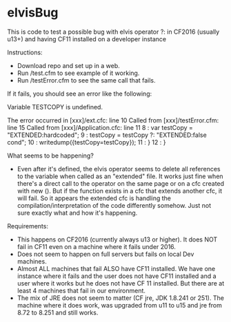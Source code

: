 # elvisBug
This is code to test a possible bug with elvis operator ?: in CF2016 (usually u13+) and having CF11 installed on a developer instance

Instructions:
- Download repo and set up in a web.
- Run /test.cfm to see example of it working.
- Run /testError.cfm to see the same call that fails.

If it fails, you should see an error like the following:

Variable TESTCOPY is undefined.
 
The error occurred in [xxx]/ext.cfc: line 10
Called from [xxx]/testError.cfm: line 15
Called from [xxx]/Application.cfc: line 11
8 : 		var testCopy = "EXTENDED:hardcoded";
9 : 		testCopy = testCopy ?: "EXTENDED:false cond";
10 : 		writedump({testCopy=testCopy});
11 : 	}
12 : }

What seems to be happening?
- Even after it's defined, the elvis operator seems to delete all references to the variable when called as an "extended" file. It works just fine when there's a direct call to the operator on the same page or on a cfc created with new (). But if the function exists in a cfc that extends another cfc, it will fail. So it appears the extended cfc is handling the compilation/interpretation of the code differently somehow. Just not sure exactly what and how it's happening.

Requirements:
- This happens on CF2016 (currently always u13 or higher). It does NOT fail in CF11 even on a machine where it fails under 2016.
- Does not seem to happen on full servers but fails on local Dev machines.
- Almost ALL machines that fail ALSO have CF11 installed. We have one instance where it fails and the user does not have CF11 installed and a user where it works but he does not have CF 11 installed. But there are at least 4 machines that fail in our environment.
- The mix of JRE does not seem to matter (CF jre, JDK 1.8.241 or 251). The machine where it does work, was upgraded from u11 to u15 and jre from 8.72 to 8.251 and still works.
